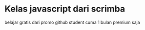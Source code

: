# Kelas javascript dari scrimba

belajar gratis dari promo github student
cuma 1 bulan premium saja
